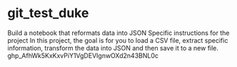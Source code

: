 # git_test_duke
Build a notebook that reformats data into JSON
Specific instructions for the project
In this project, the goal is for you to load a CSV file, extract specific information, transform the data into JSON and then save it to a new file.
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
